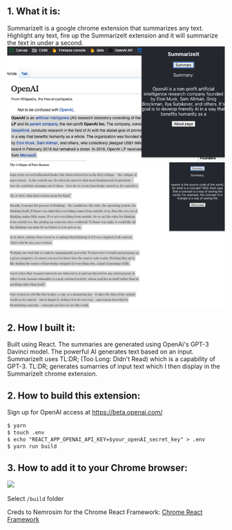 ## 1. What it is:

SummarizeIt is a google chrome extension that summarizes any text. Highlight any text, fire up the SummarizeIt extension and it will summarize the text in under a second. 
![](./assets/readme/ex1.png)
![](./assets/readme/ex2.png)
## 2. How I built it:

Built using React. The summaries are generated using OpenAi's GPT-3 Davinci model. The powerful AI generates text based on an input. SummarizeIt uses TL:DR; (Too Long: Didn't Read) which is a capability of GPT-3. TL:DR; generates sumarries of input text which I then display in the SummarizeIt chrome extension.

## 2. How to build this extension:
Sign up for OpenAI access at https://beta.openai.com/

```
$ yarn
$ touch .env
$ echo "REACT_APP_OPENAI_API_KEY=$your_openAI_secret_key" > .env
$ yarn run build
```

## 3. How to add it to your Chrome browser:

![](./assets/readme/2020-12-04_15-18-20.jpg)

Select `/build` folder

Creds to Nemrosim for the Chrome React Framework:
[Chrome React Framework](https://github.com/nemrosim/chrome-react-extension-example)



